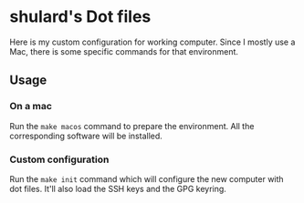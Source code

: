 # shulard's Dot files

Here is my custom configuration for working computer. Since I mostly use a Mac, there is some specific commands for that environment.

## Usage

### On a mac

Run the `make macos` command to prepare the environment.
All the corresponding software will be installed.

### Custom configuration

Run the `make init` command which will configure the new computer with dot files. It'll also load the SSH keys and the GPG keyring.
